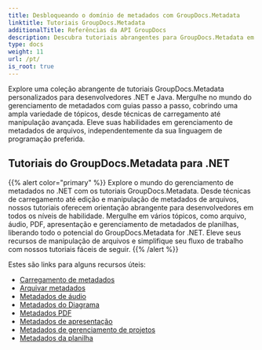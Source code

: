 ```yaml
---
title: Desbloqueando o domínio de metadados com GroupDocs.Metadata
linktitle: Tutoriais GroupDocs.Metadata
additionalTitle: Referências da API GroupDocs
description: Descubra tutoriais abrangentes para GroupDocs.Metadata em várias plataformas. Domine o gerenciamento de metadados em .NET e Java sem esforço.
type: docs
weight: 11
url: /pt/
is_root: true
---
```


Explore uma coleção abrangente de tutoriais GroupDocs.Metadata personalizados para desenvolvedores .NET e Java. Mergulhe no mundo do gerenciamento de metadados com guias passo a passo, cobrindo uma ampla variedade de tópicos, desde técnicas de carregamento até manipulação avançada. Eleve suas habilidades em gerenciamento de metadados de arquivos, independentemente da sua linguagem de programação preferida.

## Tutoriais do GroupDocs.Metadata para .NET
{{% alert color="primary" %}}
Explore o mundo do gerenciamento de metadados no .NET com os tutoriais GroupDocs.Metadata. Desde técnicas de carregamento até edição e manipulação de metadados de arquivos, nossos tutoriais oferecem orientação abrangente para desenvolvedores em todos os níveis de habilidade. Mergulhe em vários tópicos, como arquivo, áudio, PDF, apresentação e gerenciamento de metadados de planilhas, liberando todo o potencial do GroupDocs.Metadata for .NET. Eleve seus recursos de manipulação de arquivos e simplifique seu fluxo de trabalho com nossos tutoriais fáceis de seguir.
{{% /alert %}}

Estes são links para alguns recursos úteis:
 
- [Carregamento de metadados](./net/metadata-loading/)
- [Arquivar metadados](./net/archive-metadata/)
- [Metadados de áudio](./net/audio-metadata/)
- [Metadados do Diagrama](./net/diagram-metadata/)
- [Metadados PDF](./net/pdf-metadata/)
- [Metadados de apresentação](./net/presentation-metadata/)
- [Metadados de gerenciamento de projetos](./net/project-management-metadata/)
- [Metadados da planilha](./net/spreadsheet-metadata/)



